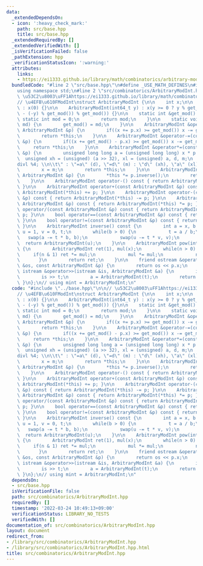 ```yaml
---
data:
  _extendedDependsOn:
  - icon: ':heavy_check_mark:'
    path: src/base.hpp
    title: src/base.hpp
  _extendedRequiredBy: []
  _extendedVerifiedWith: []
  _isVerificationFailed: false
  _pathExtension: hpp
  _verificationStatusIcon: ':warning:'
  attributes:
    links:
    - https://ei1333.github.io/library/math/combinatorics/arbitrary-mod-int.cpp
  bundledCode: "#line 2 \"src/base.hpp\"\n#define _USE_MATH_DEFINES\n#include <bits/stdc++.h>\n\
    using namespace std;\n#line 2 \"src/combinatorics/ArbitraryModInt.hpp\"\n\n//\
    \ \u53C2\u8003\uFF1Ahttps://ei1333.github.io/library/math/combinatorics/arbitrary-mod-int.cpp\n\
    // \u4EFB\u610FModInt\nstruct ArbitraryModInt {\n\n    int x;\n\n    ArbitraryModInt()\
    \ : x(0) {}\n\n    ArbitraryModInt(int64_t y) : x(y >= 0 ? y % get_mod() : (get_mod()\
    \ - (-y) % get_mod()) % get_mod()) {}\n\n    static int &get_mod() {\n       \
    \ static int mod = 0;\n        return mod;\n    }\n\n    static void set_mod(int\
    \ md) {\n        get_mod() = md;\n    }\n\n    ArbitraryModInt &operator+=(const\
    \ ArbitraryModInt &p) {\n        if((x += p.x) >= get_mod()) x -= get_mod();\n\
    \        return *this;\n    }\n\n    ArbitraryModInt &operator-=(const ArbitraryModInt\
    \ &p) {\n        if((x += get_mod() - p.x) >= get_mod()) x -= get_mod();\n   \
    \     return *this;\n    }\n\n    ArbitraryModInt &operator*=(const ArbitraryModInt\
    \ &p) {\n        unsigned long long a = (unsigned long long) x * p.x;\n      \
    \  unsigned xh = (unsigned) (a >> 32), xl = (unsigned) a, d, m;\n        asm(\"\
    divl %4; \\n\\t\" : \"=a\" (d), \"=d\" (m) : \"d\" (xh), \"a\" (xl), \"r\" (get_mod()));\n\
    \        x = m;\n        return *this;\n    }\n\n    ArbitraryModInt &operator/=(const\
    \ ArbitraryModInt &p) {\n        *this *= p.inverse();\n        return *this;\n\
    \    }\n\n    ArbitraryModInt operator-() const { return ArbitraryModInt(-x);\
    \ }\n\n    ArbitraryModInt operator+(const ArbitraryModInt &p) const { return\
    \ ArbitraryModInt(*this) += p; }\n\n    ArbitraryModInt operator-(const ArbitraryModInt\
    \ &p) const { return ArbitraryModInt(*this) -= p; }\n\n    ArbitraryModInt operator*(const\
    \ ArbitraryModInt &p) const { return ArbitraryModInt(*this) *= p; }\n\n    ArbitraryModInt\
    \ operator/(const ArbitraryModInt &p) const { return ArbitraryModInt(*this) /=\
    \ p; }\n\n    bool operator==(const ArbitraryModInt &p) const { return x == p.x;\
    \ }\n\n    bool operator!=(const ArbitraryModInt &p) const { return x != p.x;\
    \ }\n\n    ArbitraryModInt inverse() const {\n        int a = x, b = get_mod(),\
    \ u = 1, v = 0, t;\n        while(b > 0) {\n            t = a / b;\n         \
    \   swap(a -= t * b, b);\n            swap(u -= t * v, v);\n        }\n      \
    \  return ArbitraryModInt(u);\n    }\n\n    ArbitraryModInt pow(int64_t n) const\
    \ {\n        ArbitraryModInt ret(1), mul(x);\n        while(n > 0) {\n       \
    \     if(n & 1) ret *= mul;\n            mul *= mul;\n            n >>= 1;\n \
    \       }\n        return ret;\n    }\n\n    friend ostream &operator<<(ostream\
    \ &os, const ArbitraryModInt &p) {\n        return os << p.x;\n    }\n\n    friend\
    \ istream &operator>>(istream &is, ArbitraryModInt &a) {\n        int64_t t;\n\
    \        is >> t;\n        a = ArbitraryModInt(t);\n        return (is);\n   \
    \ }\n};\n// using mint = ArbitraryModInt;\n"
  code: "#include \"../base.hpp\"\n\n// \u53C2\u8003\uFF1Ahttps://ei1333.github.io/library/math/combinatorics/arbitrary-mod-int.cpp\n\
    // \u4EFB\u610FModInt\nstruct ArbitraryModInt {\n\n    int x;\n\n    ArbitraryModInt()\
    \ : x(0) {}\n\n    ArbitraryModInt(int64_t y) : x(y >= 0 ? y % get_mod() : (get_mod()\
    \ - (-y) % get_mod()) % get_mod()) {}\n\n    static int &get_mod() {\n       \
    \ static int mod = 0;\n        return mod;\n    }\n\n    static void set_mod(int\
    \ md) {\n        get_mod() = md;\n    }\n\n    ArbitraryModInt &operator+=(const\
    \ ArbitraryModInt &p) {\n        if((x += p.x) >= get_mod()) x -= get_mod();\n\
    \        return *this;\n    }\n\n    ArbitraryModInt &operator-=(const ArbitraryModInt\
    \ &p) {\n        if((x += get_mod() - p.x) >= get_mod()) x -= get_mod();\n   \
    \     return *this;\n    }\n\n    ArbitraryModInt &operator*=(const ArbitraryModInt\
    \ &p) {\n        unsigned long long a = (unsigned long long) x * p.x;\n      \
    \  unsigned xh = (unsigned) (a >> 32), xl = (unsigned) a, d, m;\n        asm(\"\
    divl %4; \\n\\t\" : \"=a\" (d), \"=d\" (m) : \"d\" (xh), \"a\" (xl), \"r\" (get_mod()));\n\
    \        x = m;\n        return *this;\n    }\n\n    ArbitraryModInt &operator/=(const\
    \ ArbitraryModInt &p) {\n        *this *= p.inverse();\n        return *this;\n\
    \    }\n\n    ArbitraryModInt operator-() const { return ArbitraryModInt(-x);\
    \ }\n\n    ArbitraryModInt operator+(const ArbitraryModInt &p) const { return\
    \ ArbitraryModInt(*this) += p; }\n\n    ArbitraryModInt operator-(const ArbitraryModInt\
    \ &p) const { return ArbitraryModInt(*this) -= p; }\n\n    ArbitraryModInt operator*(const\
    \ ArbitraryModInt &p) const { return ArbitraryModInt(*this) *= p; }\n\n    ArbitraryModInt\
    \ operator/(const ArbitraryModInt &p) const { return ArbitraryModInt(*this) /=\
    \ p; }\n\n    bool operator==(const ArbitraryModInt &p) const { return x == p.x;\
    \ }\n\n    bool operator!=(const ArbitraryModInt &p) const { return x != p.x;\
    \ }\n\n    ArbitraryModInt inverse() const {\n        int a = x, b = get_mod(),\
    \ u = 1, v = 0, t;\n        while(b > 0) {\n            t = a / b;\n         \
    \   swap(a -= t * b, b);\n            swap(u -= t * v, v);\n        }\n      \
    \  return ArbitraryModInt(u);\n    }\n\n    ArbitraryModInt pow(int64_t n) const\
    \ {\n        ArbitraryModInt ret(1), mul(x);\n        while(n > 0) {\n       \
    \     if(n & 1) ret *= mul;\n            mul *= mul;\n            n >>= 1;\n \
    \       }\n        return ret;\n    }\n\n    friend ostream &operator<<(ostream\
    \ &os, const ArbitraryModInt &p) {\n        return os << p.x;\n    }\n\n    friend\
    \ istream &operator>>(istream &is, ArbitraryModInt &a) {\n        int64_t t;\n\
    \        is >> t;\n        a = ArbitraryModInt(t);\n        return (is);\n   \
    \ }\n};\n// using mint = ArbitraryModInt;\n"
  dependsOn:
  - src/base.hpp
  isVerificationFile: false
  path: src/combinatorics/ArbitraryModInt.hpp
  requiredBy: []
  timestamp: '2022-03-24 10:49:13+09:00'
  verificationStatus: LIBRARY_NO_TESTS
  verifiedWith: []
documentation_of: src/combinatorics/ArbitraryModInt.hpp
layout: document
redirect_from:
- /library/src/combinatorics/ArbitraryModInt.hpp
- /library/src/combinatorics/ArbitraryModInt.hpp.html
title: src/combinatorics/ArbitraryModInt.hpp
---
```

